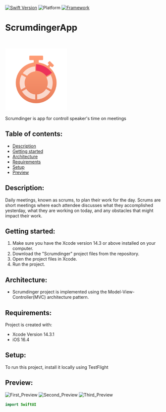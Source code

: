 [![Swift Version][swift-image]][swift-url]
![Platform][platform-image]
[![Framework][framework-image]][framework-url]
# ScrumdingerApp
<br />
<p align="left">
  <a href="https://github.com/hrezolit/Scrumdinger/tree/main/Scrumdinger">
    <img src="https://github.com/hrezolit/Scrumdinger/blob/main/Scrumdinger/Assets.xcassets/AppIcon.appiconset/AppIcon1024%401x.png" alt="Logo" width="200" height="200">
  </a>

  </p>
</p>
Scrumdinger is app for controll speaker's time on meetings

## Table of contents:
* [Description](#description)
* [Getting started](#getting-started)
* [Architecture](#architecture)
* [Requirements](#requirements)
* [Setup](#setup)
* [Preview](#preview)

## Description:
Daily meetings, known as scrums, to plan their work for the day. 
Scrums are short meetings where each attendee discusses what they accomplished yesterday, 
what they are working on today, and any obstacles that might impact their work.

## Getting started:
1. Make sure you have the Xcode version 14.3 or above installed on your computer.
2. Download the "Scrumdinger" project files from the repository.
3. Open the project files in Xcode.
4. Run the project.

## Architecture:
* Scrumdinger project is implemented using the Model-View-Controller(MVC) architecture pattern.
 
## Requirements:
Project is created with:
* Xcode Version 14.3.1
* iOS 16.4
	
## Setup:
To run this project, install it locally using TestFlight

## Preview:
<img src="https://github.com/hrezolit/Scrumdinger/assets/62234354/3e180f88-059d-4a85-a243-e6bf740de0ba" alt="First_Preview" width="235" height="500">


<img src="https://github.com/hrezolit/Scrumdinger/assets/62234354/8ea6a0d3-4248-4e33-85e9-d138144cef9e" alt="Second_Preview" width="235" height="500">


<img src="https://github.com/hrezolit/Scrumdinger/assets/62234354/491eb9e5-748b-4ffb-b355-53ec9cdff5c6" alt="Third_Preview" width="235" height="500">



```swift
import SwiftUI

```

[swift-image]: https://img.shields.io/badge/swift-5.8.1-orange.svg
[swift-url]: https://swift.org/
[platform-image]: https://camo.githubusercontent.com/5a12a2bc88c183973f0863b8f5a539edb0e0a9758c8e6dad825ca56b4a959da6/68747470733a2f2f696d672e736869656c64732e696f2f636f636f61706f64732f702f4c46416c657274436f6e74726f6c6c65722e7376673f7374796c653d666c6174
[framework-image]: https://img.shields.io/badge/SwiftUI-blue.svg
[framework-url]: https://developer.apple.com/documentation/swiftui/
